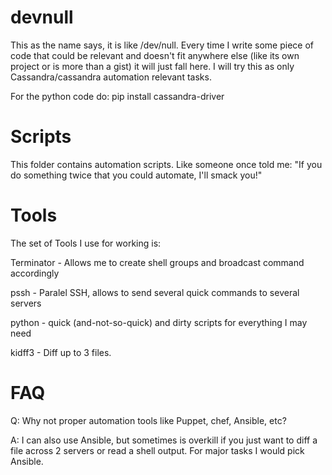 # devnull

This as the name says, it is like /dev/null. Every time I write some piece of code that could be relevant and doesn't fit anywhere else (like its own project or is more than a gist) it will just fall here.
I will try this as only Cassandra/cassandra automation relevant tasks.


For the python code do:
pip install cassandra-driver

Scripts
=======

This folder contains automation scripts. Like someone once told me: "If you do something twice that you could automate, I'll smack you!" 

Tools
=====

The set of Tools I use for working is:

Terminator - Allows me to create shell groups and broadcast command accordingly

pssh - Paralel SSH, allows to send several quick commands to several servers

python - quick (and-not-so-quick) and dirty scripts for everything I may need

kidff3 - Diff up to 3 files. 

FAQ
===

Q: Why not proper automation tools like Puppet, chef, Ansible, etc?

A: I can also use Ansible, but sometimes is overkill if you just want to diff a file across 2 servers or read a shell output. For major tasks I would pick Ansible.


